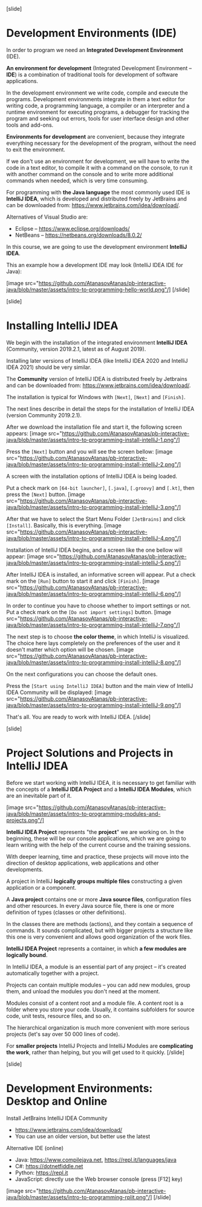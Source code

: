[slide]
# Development Environments (IDE)
In order to program we need an **Integrated Development Environment** (IDE). 

**An environment for development** (Integrated Development Environment – **IDE**) is a combination of traditional tools for development of software applications. 

In the development environment we write code, compile and execute the programs. Development environments integrate in them a text editor for writing code, a programming language, a compiler or an interpreter and a runtime environment for executing programs, a debugger for tracking the program and seeking out errors, tools for user interface design and other tools and add-ons.

**Environments for development** are convenient, because they integrate everything necessary for the development of the program, without the need to exit the environment. 

If we don't use an environment for development, we will have to write the code in a text editor, to compile it with a command on the console, to run it with another command on the console and to write more additional commands when needed, which is very time consuming. 

For programming with **the Java language** the most commonly used IDE is **IntelliJ IDEA**, which is developed and distributed freely by JetBrains and can be downloaded from: https://www.jetbrains.com/idea/download/.

Alternatives of Visual Studio are:
- Eclipse – https://www.eclipse.org/downloads/
- NetBeans – https://netbeans.org/downloads/8.0.2/

In this course, we are going to use the development environment **IntelliJ IDEA**. 

This an example how a development IDE may look (IntelliJ IDEA IDE for Java):

[image src="https://github.com/AtanasovAtanas/pb-interactive-java/blob/master/assets/intro-to-programming-hello-world.png"/]
[/slide]

[slide]
# Installing IntelliJ IDEA
We begin with the installation of the integrated environment **IntelliJ IDEA** (Community, version 2019.2.1, latest as of August 2019). 

Installing later versions of IntelliJ IDEA (like IntelliJ IDEA 2020 and IntelliJ IDEA 2021) should be very similar.

The **Community** version of IntelliJ IDEA is distributed freely by Jetbrains and can be downloaded from: https://www.jetbrains.com/idea/download/.

The installation is typical for Windows with `[Next]`, `[Next]` and `[Finish]`.

The next lines describe in detail the steps for the installation of IntelliJ IDEA (version Community 2019.2.1). 

After we download the installation file and start it, the following screen appears:
[image src="https://github.com/AtanasovAtanas/pb-interactive-java/blob/master/assets/intro-to-programming-install-intelliJ-1.png"/]

Press the `[Next]` button and you will see the screen bellow:
[image src="https://github.com/AtanasovAtanas/pb-interactive-java/blob/master/assets/intro-to-programming-install-intelliJ-2.png"/]

A screen with the installation options of IntelliJ IDEA is being loaded.

Put a check mark on `[64-bit launcher]`, `[.java]`, `[.groovy]` and `[.kt]`, then press the `[Next]` button. 
[image src="https://github.com/AtanasovAtanas/pb-interactive-java/blob/master/assets/intro-to-programming-install-intelliJ-3.png"/]

After that we have to select the Start Menu Folder `[JetBrains]` and click `[Install]`. Basically, this is everything.
[image src="https://github.com/AtanasovAtanas/pb-interactive-java/blob/master/assets/intro-to-programming-install-intelliJ-4.png"/]

Installation of IntelliJ IDEA begins, and a screen like the one bellow will appear:
[image src="https://github.com/AtanasovAtanas/pb-interactive-java/blob/master/assets/intro-to-programming-install-intelliJ-5.png"/]

After IntelliJ IDEA is installed, an informative screen will appear. Put a check mark on the `[Run]` button to start it and click `[Finish]`.
[image src="https://github.com/AtanasovAtanas/pb-interactive-java/blob/master/assets/intro-to-programming-install-intelliJ-6.png"/]

In order to continue you have to choose whether to import settings or not. Put a check mark on the `[Do not import settings]` button.
[image src="https://github.com/AtanasovAtanas/pb-interactive-java/blob/master/assets/intro-to-programming-install-intelliJ-7.png"/]

The next step is to choose **the color theme**, in which IntelliJ is visualized. The choice here lays completely on the preferences of the user and it doesn't matter which option will be chosen.
[image src="https://github.com/AtanasovAtanas/pb-interactive-java/blob/master/assets/intro-to-programming-install-intelliJ-8.png"/]

On the next configurations you can choose the default ones.

Press the `[Start using IntelliJ IDEA]` button and the main view of IntelliJ IDEA Community will be displayed:
[image src="https://github.com/AtanasovAtanas/pb-interactive-java/blob/master/assets/intro-to-programming-install-intelliJ-9.png"/]

That's all. You are ready to work with IntelliJ IDEA.
[/slide]

[slide]
# Project Solutions and Projects in IntelliJ IDEA
Before we start working with IntelliJ IDEA, it is necessary to get familiar with the concepts of a **IntelliJ IDEA Project** and a **IntelliJ IDEA Modules**, which are an inevitable part of it.

[image src="https://github.com/AtanasovAtanas/pb-interactive-java/blob/master/assets/intro-to-programming-modules-and-projects.png"/]

**IntelliJ IDEA Project** represents "the **project**" we are working on. In the beginning, these will be our console applications, which we are going to learn writing with the help of the current course and the training sessions.

With deeper learning, time and practice, these projects will move into the direction of desktop applications, web applications and other developments. 

A project in IntelliJ **logically groups multiple files** constructing a given application or a component. 

A **Java project** contains one or more **Java source files**, configuration files and other resources. In every Java source file, there is one or more definition of types (classes or other definitions). 

In the classes there are methods (actions), and they contain a sequence of commands. It sounds complicated, but with bigger projects a structure like this one is very convenient and allows good organization of the work files.

**IntelliJ IDEA Project** represents a container, in which **a few modules are logically bound**. 

In IntelliJ IDEA, a module is an essential part of any project – it's created automatically together with a project. 

Projects can contain multiple modules – you can add new modules, group them, and unload the modules you don't need at the moment.

Modules consist of a content root and a module file. A content root is a folder where you store your code. Usually, it contains subfolders for source code, unit tests, resource files, and so on.

The hierarchical organization is much more convenient with more serious projects (let's say over 50 000 lines of code).

For **smaller projects** IntelliJ Projects and IntelliJ Modules are **complicating the work**, rather than helping, but you will get used to it quickly.
[/slide]

[slide]
# Development Environments: Desktop and Online
Install JetBrains IntelliJ IDEA Community

* https://www.jetbrains.com/idea/download/
* You can use an older version, but better use the latest

Alternative IDE (online)

* Java: https://www.compilejava.net, https://repl.it/languages/java
* C#: https://dotnetfiddle.net
* Python: https://repl.it
* JavaScript: directly use the Web browser console (press \[F12\] key)

[image src="https://github.com/AtanasovAtanas/pb-interactive-java/blob/master/assets/intro-to-programming-rplit.png"/]
[/slide]
